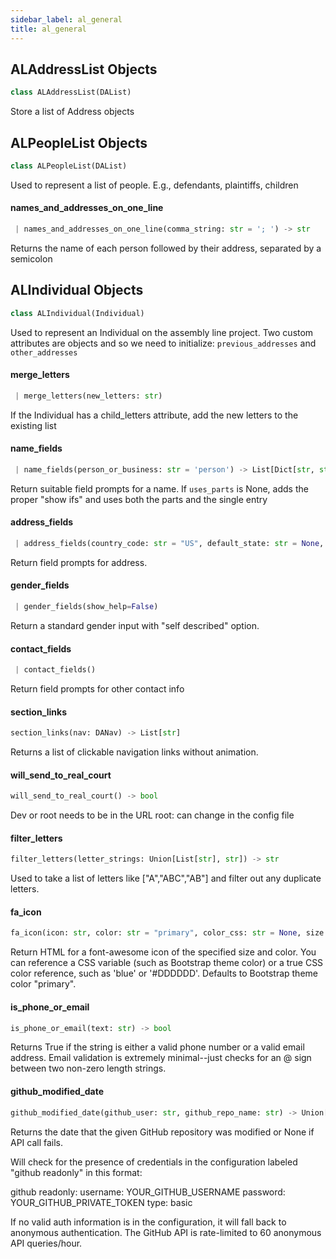 ```yaml
---
sidebar_label: al_general
title: al_general
---
```


## ALAddressList Objects

```python
class ALAddressList(DAList)
```

Store a list of Address objects

## ALPeopleList Objects

```python
class ALPeopleList(DAList)
```

Used to represent a list of people. E.g., defendants, plaintiffs, children

#### names\_and\_addresses\_on\_one\_line

```python
 | names_and_addresses_on_one_line(comma_string: str = '; ') -> str
```

Returns the name of each person followed by their address, separated by a semicolon

## ALIndividual Objects

```python
class ALIndividual(Individual)
```

Used to represent an Individual on the assembly line project.
Two custom attributes are objects and so we need to initialize: `previous_addresses` 
and `other_addresses`

#### merge\_letters

```python
 | merge_letters(new_letters: str)
```

If the Individual has a child_letters attribute, add the new letters to the existing list

#### name\_fields

```python
 | name_fields(person_or_business: str = 'person') -> List[Dict[str, str]]
```

Return suitable field prompts for a name. If `uses_parts` is None, adds the 
proper &quot;show ifs&quot; and uses both the parts and the single entry

#### address\_fields

```python
 | address_fields(country_code: str = "US", default_state: str = None, show_country: bool = False) -> List[Dict[str, str]]
```

Return field prompts for address.

#### gender\_fields

```python
 | gender_fields(show_help=False)
```

Return a standard gender input with &quot;self described&quot; option.

#### contact\_fields

```python
 | contact_fields()
```

Return field prompts for other contact info

#### section\_links

```python
section_links(nav: DANav) -> List[str]
```

Returns a list of clickable navigation links without animation.

#### will\_send\_to\_real\_court

```python
will_send_to_real_court() -> bool
```

Dev or root needs to be in the URL root: can change in the config file

#### filter\_letters

```python
filter_letters(letter_strings: Union[List[str], str]) -> str
```

Used to take a list of letters like [&quot;A&quot;,&quot;ABC&quot;,&quot;AB&quot;] and filter out any duplicate letters.

#### fa\_icon

```python
fa_icon(icon: str, color: str = "primary", color_css: str = None, size: str = "sm")
```

Return HTML for a font-awesome icon of the specified size and color. You can reference
a CSS variable (such as Bootstrap theme color) or a true CSS color reference, such as &#x27;blue&#x27; or 
&#x27;#DDDDDD&#x27;. Defaults to Bootstrap theme color &quot;primary&quot;.

#### is\_phone\_or\_email

```python
is_phone_or_email(text: str) -> bool
```

Returns True if the string is either a valid phone number or a valid email address.
Email validation is extremely minimal--just checks for an @ sign between two non-zero length 
strings.

#### github\_modified\_date

```python
github_modified_date(github_user: str, github_repo_name: str) -> Union[DADateTime, None]
```

Returns the date that the given GitHub repository was modified or None if API call fails.

Will check for the presence of credentials in the configuration labeled &quot;github readonly&quot;
in this format:

github readonly:
  username: YOUR_GITHUB_USERNAME
  password: YOUR_GITHUB_PRIVATE_TOKEN
  type: basic    

If no valid auth information is in the configuration, it will fall back to anonymous authentication.
The GitHub API is rate-limited to 60 anonymous API queries/hour.

